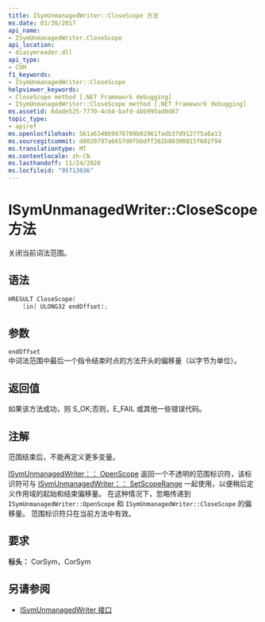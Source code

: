 ```yaml
---
title: ISymUnmanagedWriter::CloseScope 方法
ms.date: 03/30/2017
api_name:
- ISymUnmanagedWriter.CloseScope
api_location:
- diasymreader.dll
api_type:
- COM
f1_keywords:
- ISymUnmanagedWriter::CloseScope
helpviewer_keywords:
- CloseScope method [.NET Framework debugging]
- ISymUnmanagedWriter::CloseScope method [.NET Framework debugging]
ms.assetid: 6dade525-7770-4cb4-bafd-4bb995ad0d87
topic_type:
- apiref
ms.openlocfilehash: 561a6348b9976789b02961fadb37d9127f5a6a13
ms.sourcegitcommit: d8020797a6657d0fbbdff362b80300815f682f94
ms.translationtype: MT
ms.contentlocale: zh-CN
ms.lasthandoff: 11/24/2020
ms.locfileid: "95713036"
---
```

# <a name="isymunmanagedwriterclosescope-method"></a>ISymUnmanagedWriter::CloseScope 方法

关闭当前词法范围。  
  
## <a name="syntax"></a>语法  
  
```cpp  
HRESULT CloseScope(  
    [in] ULONG32 endOffset);  
```  
  
## <a name="parameters"></a>参数  

 `endOffset`  
 中词法范围中最后一个指令结束时点的方法开头的偏移量（以字节为单位）。  
  
## <a name="return-value"></a>返回值  

 如果该方法成功，则 S_OK;否则，E_FAIL 或其他一些错误代码。  
  
## <a name="remarks"></a>注解  

 范围结束后，不能再定义更多变量。  
  
 [ISymUnmanagedWriter：： OpenScope](isymunmanagedwriter-openscope-method.md) 返回一个不透明的范围标识符，该标识符可与 [ISymUnmanagedWriter：： SetScopeRange](isymunmanagedwriter-setscoperange-method.md) 一起使用，以便稍后定义作用域的起始和结束偏移量。 在这种情况下，忽略传递到 `ISymUnmanagedWriter::OpenScope` 和 `ISymUnmanagedWriter::CloseScope` 的偏移量。 范围标识符只在当前方法中有效。  
  
## <a name="requirements"></a>要求  

 **标头：** CorSym，CorSym  
  
## <a name="see-also"></a>另请参阅

- [ISymUnmanagedWriter 接口](isymunmanagedwriter-interface.md)
